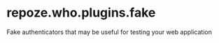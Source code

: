 repoze.who.plugins.fake
=======================

Fake authenticators that may be useful for testing your web application
